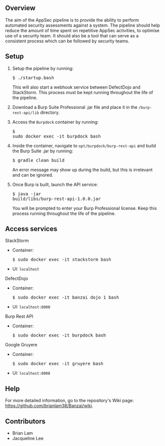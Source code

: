 ## Overview

The aim of the AppSec pipeline is to provide the ability to perform automated security assessments against a system. The pipeline should help reduce the amount of time spent on repetitive AppSec activities, to optimise use of a security team. It should also be a tool that can serve as a consistent process which can be followed by security teams.

## Setup

1. Setup the pipeline by running: <pre>$ ./startup.bash</pre>
This will also start a webhook service between DefectDojo and StackStorm. This process must be kept running throughout the life of the pipeline.

2. Download a Burp Suite Professional .jar file and place it in the `/burp-rest-api/lib` directory.

3. Access the `Burpdock` container by running: <pre>$ sudo docker exec -it burpdock bash</pre>

4. Inside the container, navigate to `opt/burpdock/burp-rest-api` and build the Burp Suite .jar by running: <pre>$ gradle clean build</pre>
An error message may show up during the build, but this is irrelevant and can be ignored.

5. Once Burp is built, launch the API service: <pre>$ java -jar build/libs/burp-rest-api-1.0.0.jar</pre>
You will be prompted to enter your Burp Professional license. Keep this process running throughout the life of the pipeline.

## Access services

StackStorm
* Container: <pre>$ sudo docker exec -it stackstorm bash</pre>
* UI: `localhost`

DefectDojo
* Container: <pre>$ sudo docker exec -it banzai_dojo_1 bash</pre>
* UI: `localhost:8000`

Burp Rest API
* Container: <pre>$ sudo docker exec -it burpdock bash</pre>

Google Gruyere
* Container: <pre>$ sudo docker exec -it gruyere bash</pre>
* UI: `localhost:8008`

## Help

For more detailed information, go to the repository's Wiki page: https://github.com/brianlam38/Banzai/wiki.

## Contributors

* Brian Lam
* Jacqueline Lee
